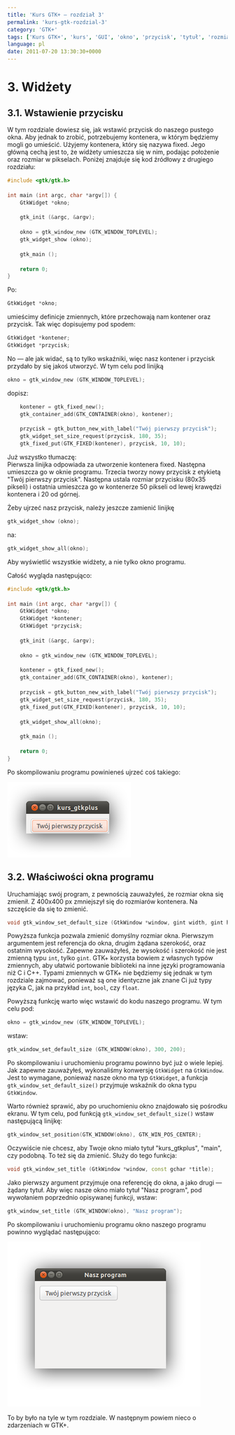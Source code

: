 ```yaml
---
title: 'Kurs GTK+ – rozdział 3'
permalink: 'kurs-gtk-rozdzial-3'
category: 'GTK+'
tags: ['Kurs GTK+', 'kurs', 'GUI', 'okno', 'przycisk', 'tytuł', 'rozmiar', 'kontener', 'położenie']
language: pl
date: 2011-07-20 13:30:30+0000
---
```


# 3. Widżety

## 3.1. Wstawienie przycisku

W tym rozdziale dowiesz się, jak wstawić przycisk do naszego pustego okna. Aby jednak to zrobić, potrzebujemy kontenera, w którym będziemy mogli go umieścić. Użyjemy kontenera, który się nazywa fixed. Jego główną cechą jest to, że widżety umieszcza się w nim, podając położenie oraz rozmiar w pikselach. Poniżej znajduje się kod źródłowy z drugiego rozdziału:

```cpp
#include <gtk/gtk.h>

int main (int argc, char *argv[]) {
    GtkWidget *okno;

    gtk_init (&argc, &argv);

    okno = gtk_window_new (GTK_WINDOW_TOPLEVEL);
    gtk_widget_show (okno);

    gtk_main ();

    return 0;
}
```

Po:

```cpp
GtkWidget *okno;
```

umieścimy definicje zmiennych, które przechowają nam kontener oraz przycisk. Tak więc dopisujemy pod spodem:

```cpp
GtkWidget *kontener;
GtkWidget *przycisk;
```

No — ale jak widać, są to tylko wskaźniki, więc nasz kontener i przycisk przydało by się jakoś utworzyć. W tym celu pod linijką

```cpp
okno = gtk_window_new (GTK_WINDOW_TOPLEVEL);
```

dopisz:

```cpp
    kontener = gtk_fixed_new();
    gtk_container_add(GTK_CONTAINER(okno), kontener);

    przycisk = gtk_button_new_with_label("Twój pierwszy przycisk");
    gtk_widget_set_size_request(przycisk, 180, 35);
    gtk_fixed_put(GTK_FIXED(kontener), przycisk, 10, 10);
```

Już wszystko tłumaczę:\
Pierwsza linijka odpowiada za utworzenie kontenera fixed. Następna umieszcza go w oknie programu. Trzecia tworzy nowy przycisk z etykietą "Twój pierwszy przycisk". Następna ustala rozmiar przycisku (80x35 pikseli) i ostatnia umieszcza go w kontenerze 50 pikseli od lewej krawędzi kontenera i 20 od górnej.

Żeby ujrzeć nasz przycisk, należy jeszcze zamienić linijkę

```cpp
gtk_widget_show (okno);
```

na:

```cpp
gtk_widget_show_all(okno);
```

Aby wyświetlić wszystkie widżety, a nie tylko okno programu.

Całość wygląda następująco:

```cpp
#include <gtk/gtk.h>

int main (int argc, char *argv[]) {
    GtkWidget *okno;
    GtkWidget *kontener;
    GtkWidget *przycisk;

    gtk_init (&argc, &argv);

    okno = gtk_window_new (GTK_WINDOW_TOPLEVEL);

    kontener = gtk_fixed_new();
    gtk_container_add(GTK_CONTAINER(okno), kontener);

    przycisk = gtk_button_new_with_label("Twój pierwszy przycisk");
    gtk_widget_set_size_request(przycisk, 180, 35);
    gtk_fixed_put(GTK_FIXED(kontener), przycisk, 10, 10);

    gtk_widget_show_all(okno);

    gtk_main ();

    return 0;
}
```

Po skompilowaniu programu powinieneś ujrzeć coś takiego:

[![Okno z przyciskiem "Twój pierwzy przycisk"](/static/images/blog/2011-07-20-pl-kurs-gtk-rozdzial-3-kursgtk_03_scr01.png)](/static/images/blog/2011-07-20-pl-kurs-gtk-rozdzial-3-kursgtk_03_scr01.png)

## 3.2. Właściwości okna programu

Uruchamiając swój program, z pewnością zauważyłeś, że rozmiar okna się zmienił. Z 400x400 px zmniejszył się do rozmiarów kontenera. Na szczęście da się to zmienić.

```cpp
void gtk_window_set_default_size (GtkWindow *window, gint width, gint height);
```

Powyższa funkcja pozwala zmienić domyślny rozmiar okna. Pierwszym argumentem jest referencja do okna, drugim żądana szerokość, oraz ostatnim wysokość. Zapewne zauważyłeś, że wysokość i szerokość nie jest zmienną typu `int`, tylko `gint`. GTK+ korzysta bowiem z własnych typów zmiennych, aby ułatwić portowanie biblioteki na inne języki programowania niż C i C++. Typami zmiennych w GTK+ nie będziemy się jednak w tym rozdziale zajmować, ponieważ są one identyczne jak znane Ci już typy języka C, jak na przykład `int`, `bool`, czy `float`.

Powyższą funkcję warto więc wstawić do kodu naszego programu. W tym celu pod:

```cpp
okno = gtk_window_new (GTK_WINDOW_TOPLEVEL);
```

wstaw:

```cpp
gtk_window_set_default_size (GTK_WINDOW(okno), 300, 200);
```

Po skompilowaniu i uruchomieniu programu powinno być już o wiele lepiej. Jak zapewne zauważyłeś, wykonaliśmy konwersję `GtkWidget` na `GtkWindow`. Jest to wymagane, ponieważ nasze okno ma typ `GtkWidget`, a funkcja `gtk_window_set_default_size()` przyjmuje wskaźnik do okna typu `GtkWindow`.

Warto również sprawić, aby po uruchomieniu okno znajdowało się pośrodku ekranu. W tym celu, pod funkcją `gtk_window_set_default_size()` wstaw następującą linijkę:

```cpp
gtk_window_set_position(GTK_WINDOW(okno), GTK_WIN_POS_CENTER);
```

Oczywiście nie chcesz, aby Twoje okno miało tytuł "kurs_gtkplus", "main", czy podobną. To też się da zmienić. Służy do tego funkcja:

```cpp
void gtk_window_set_title (GtkWindow *window, const gchar *title);
```

Jako pierwszy argument przyjmuje ona referencję do okna, a jako drugi — żądany tytuł. Aby więc nasze okno miało tytuł "Nasz program", pod wywołaniem poprzednio opisywanej funkcji, wstaw:

```cpp
gtk_window_set_title (GTK_WINDOW(okno), "Nasz program");
```

Po skompilowaniu i uruchomieniu programu okno naszego programu powinno wyglądać następująco:

[![Większe okno z przyciskiem "Twój pierwzy przycisk"](/static/images/blog/2011-07-20-pl-kurs-gtk-rozdzial-3-kursgtk_03_scr02.png)](/static/images/blog/2011-07-20-pl-kurs-gtk-rozdzial-3-kursgtk_03_scr02.png)

To by było na tyle w tym rozdziale. W następnym powiem nieco o zdarzeniach w GTK+.
